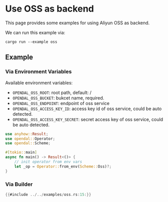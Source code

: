 # Use OSS as backend

This page provides some examples for using Aliyun OSS as backend.

We can run this example via:

```shell
cargo run --example oss
```

## Example

### Via Environment Variables

Available environment variables:

- `OPENDAL_OSS_ROOT`: root path, default: /
- `OPENDAL_OSS_BUCKET`: bukcet name, required.
- `OPENDAL_OSS_ENDPOINT`: endpoint of oss service
- `OPENDAL_OSS_ACCESS_KEY_ID`: access key id of oss service, could be auto detected.
- `OPENDAL_OSS_ACCESS_KEY_SECRET`: secret access key of oss service, could be auto detected.

```rust
use anyhow::Result;
use opendal::Operator;
use opendal::Scheme;

#[tokio::main]
async fn main() -> Result<()> {
    // init operator from env vars
    let _op = Operator::from_env(Scheme::Oss)?;
}
```

### Via Builder

```rust
{{#include ../../examples/oss.rs:15:}}
```
